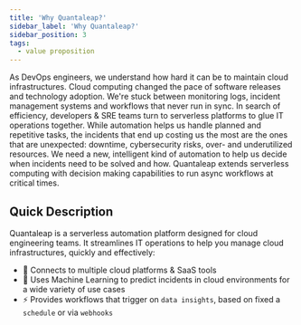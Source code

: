 ```yaml
---
title: 'Why Quantaleap?'
sidebar_label: 'Why Quantaleap?'
sidebar_position: 3
tags:
  - value proposition
---
```


As DevOps engineers, we understand how hard it can be to maintain cloud infrastructures. Cloud computing changed the pace of software releases and technology adoption. We're stuck between monitoring logs, incident management systems and workflows that never run in sync. In search of efficiency, developers & SRE teams turn to serverless platforms to glue IT operations together. While automation helps us handle planned and repetitive tasks, the incidents that end up costing us the most are the ones that are unexpected: downtime, cybersecurity risks, over- and underutilized resources. We need a new, intelligent kind of automation to help us decide when incidents need to be solved and how. Quantaleap extends serverless computing with decision making capabilities to run async workflows at critical times.

## Quick Description

Quantaleap is a serverless automation platform designed for cloud engineering teams. It streamlines IT operations to help you manage cloud infrastructures, quickly and effectively:

- 🔗 Connects to multiple cloud platforms & SaaS tools
- 🧠 Uses Machine Learning to predict incidents in cloud environments for a wide variety of use cases
- ⚡️ Provides workflows that trigger on `data insights`, based on fixed a `schedule` or via `webhooks`

